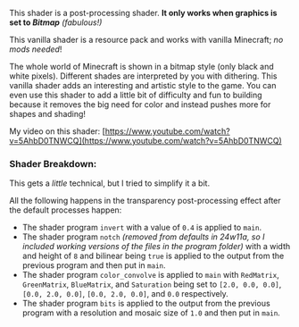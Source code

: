 This shader is a post-processing shader.
**It only works when graphics is set to _Bitmap_** _(fabulous!)_

This vanilla shader is a resource pack and works with vanilla Minecraft; _no mods needed_!

The whole world of Minecraft is shown in a bitmap style (only black and white pixels). Different shades are interpreted by you with dithering. This vanilla shader adds an interesting and artistic style to the game. You can even use this shader to add a little bit of difficulty and fun to building because it removes the big need for color and instead pushes more for shapes and shading!

My video on this shader: [https://www.youtube.com/watch?v=5AhbD0TNWCQ](https://www.youtube.com/watch?v=5AhbD0TNWCQ)

### Shader Breakdown:
This gets a _little_ technical, but I tried to simplify it a bit.

All the following happens in the transparency post-processing effect after the default processes happen:
- The shader program `invert` with a value of `0.4` is applied to `main`.
- The shader program `notch` _(removed from defaults in 24w11a, so I included working versions of the files in the program folder)_ with a width and height of `8` and bilinear being `true` is applied to the output from the previous program and then put in `main`.
- The shader program `color_convolve` is applied to `main` with `RedMatrix`, `GreenMatrix`, `BlueMatrix`, and `Saturation` being set to `[2.0, 0.0, 0.0]`, `[0.0, 2.0, 0.0]`, `[0.0, 2.0, 0.0]`, and `0.0` respectively.
- The shader program `bits` is applied to the output from the previous program with a resolution and mosaic size of `1.0` and then put in `main`.
